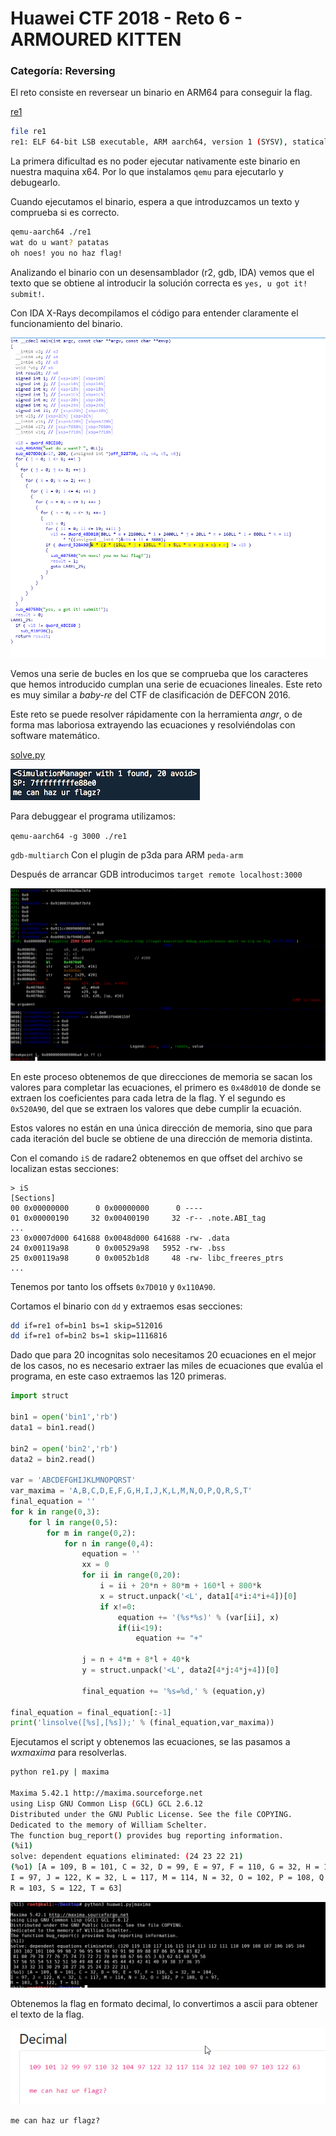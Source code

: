 # Huawei CTF 2018 - Reto 6 - ARMOURED KITTEN
### Categoría: Reversing

El reto consiste en reversear un binario en ARM64 para conseguir la flag.

[re1](re1)

```bash
file re1
re1: ELF 64-bit LSB executable, ARM aarch64, version 1 (SYSV), statically linked, for GNU/Linux 3.7.0, BuildID[sha1]=48e70b04d5fdfcaccb8442dda6fec030f0f6b822, stripped
```

La primera dificultad es no poder ejecutar nativamente este binario en nuestra maquina x64.
Por lo que instalamos `qemu` para ejecutarlo y debugearlo.

Cuando ejecutamos el binario, espera a que introduzcamos un texto y comprueba si es correcto.

```bash
qemu-aarch64 ./re1
wat do u want? patatas
oh noes! you no haz flag!
```

Analizando el binario con un desensamblador (r2, gdb, IDA) vemos que el texto que se obtiene al introducir la solución correcta es `yes, u got it! submit!`.

Con IDA X-Rays decompilamos el código para entender claramente el funcionamiento del binario.

![](img/xrays.png)

Vemos una serie de bucles en los que se comprueba que los caracteres que hemos introducido cumplan una serie de ecuaciones lineales. Este reto es muy similar a *baby-re* del CTF de clasificación de DEFCON 2016.

Este reto se puede resolver rápidamente con la herramienta *angr*, o de forma mas laboriosa extrayendo las ecuaciones y resolviéndolas con software matemático.

[solve.py](solve.py)

![](img/angr-solve.png)

Para debuggear el programa utilizamos:

`qemu-aarch64 -g 3000 ./re1`

`gdb-multiarch` Con el plugin de p3da para ARM `peda-arm`

Después de arrancar GDB introducimos `target remote localhost:3000`

![](img/reversing-arm.png)

En este proceso obtenemos de que direcciones de memoria se sacan los valores para completar las ecuaciones, el primero es `0x48d010` de donde se extraen los coeficientes para cada letra de la flag. Y el segundo es `0x520A90`, del que se extraen los valores que debe cumplir la ecuación.

Estos valores no están en una única dirección de memoria, sino que para cada iteración del bucle se obtiene de una dirección de memoria distinta.

Con el comando `iS` de radare2 obtenemos en que offset del archivo se localizan estas secciones:
```
> iS
[Sections]
00 0x00000000      0 0x00000000      0 ----
01 0x00000190     32 0x00400190     32 -r-- .note.ABI_tag
...
23 0x0007d000 641688 0x0048d000 641688 -rw- .data
24 0x00119a98      0 0x00529a98   5952 -rw- .bss
25 0x00119a98      0 0x0052b1d8     48 -rw- libc_freeres_ptrs
...
```

Tenemos por tanto los offsets `0x7D010` y `0x110A90`.

Cortamos el binario con `dd` y extraemos esas secciones:

```bash
dd if=re1 of=bin1 bs=1 skip=512016
dd if=re1 of=bin2 bs=1 skip=1116816
```

Dado que para 20 incognitas solo necesitamos 20 ecuaciones en el mejor de los casos, no es necesario extraer las miles de ecuaciones que evalúa el programa, en este caso extraemos las 120 primeras.

```python
import struct

bin1 = open('bin1','rb')
data1 = bin1.read()

bin2 = open('bin2','rb')
data2 = bin2.read()

var = 'ABCDEFGHIJKLMNOPQRST'
var_maxima = 'A,B,C,D,E,F,G,H,I,J,K,L,M,N,O,P,Q,R,S,T'
final_equation = ''
for k in range(0,3):
    for l in range(0,5):
        for m in range(0,2):
            for n in range(0,4):
                equation = ''
                xx = 0
                for ii in range(0,20):
                    i = ii + 20*n + 80*m + 160*l + 800*k
                    x = struct.unpack('<L', data1[4*i:4*i+4])[0]
                    if x!=0:
                        equation += '(%s*%s)' % (var[ii], x)
                        if(ii<19):
                            equation += "+"

                j = n + 4*m + 8*l + 40*k
                y = struct.unpack('<L', data2[4*j:4*j+4])[0]

                final_equation += '%s=%d,' % (equation,y)

final_equation = final_equation[:-1]
print('linsolve([%s],[%s]);' % (final_equation,var_maxima))
```

Ejecutamos el script y obtenemos las ecuaciones, se las pasamos a *wxmaxima* para resolverlas.

```bash
python re1.py | maxima

Maxima 5.42.1 http://maxima.sourceforge.net
using Lisp GNU Common Lisp (GCL) GCL 2.6.12
Distributed under the GNU Public License. See the file COPYING.
Dedicated to the memory of William Schelter.
The function bug_report() provides bug reporting information.
(%i1)
solve: dependent equations eliminated: (24 23 22 21)
(%o1) [A = 109, B = 101, C = 32, D = 99, E = 97, F = 110, G = 32, H = 104,
I = 97, J = 122, K = 32, L = 117, M = 114, N = 32, O = 102, P = 108, Q = 97,
R = 103, S = 122, T = 63]
```

![](img/flag.png)

Obtenemos la flag en formato decimal, lo convertimos a ascii para obtener el texto de la flag.

![](img/flag2.png)

`me can haz ur flagz?`
